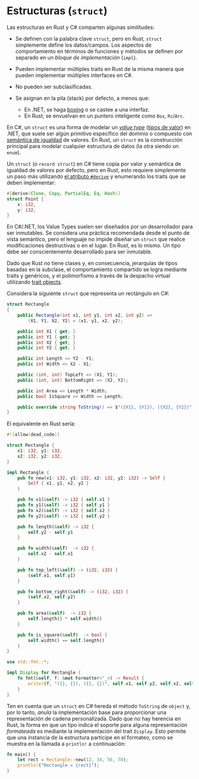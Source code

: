 # Estructuras (`struct`)

Las estructuras en Rust y C# comparten algunas similitudes:

- Se definen con la palabra clave `struct`, pero en Rust, `struct` simplemente 
  define los datos/campos. Los aspectos de comportamiento en términos de 
  funciones y métodos se definen por separado en un 
  _bloque de implementación_ (`impl`).

- Pueden implementar múltiples traits en Rust de la misma manera que pueden 
  implementar múltiples interfaces en C#.

- No pueden ser subclasificadas.

- Se asignan en la pila (stack) por defecto, a menos que:
  - En .NET, se haga [boxing] o se castee a una interfaz.
  - En Rust, se envuelvan en un puntero inteligente como `Box`, `Rc`/`Arc`.

  [boxing]: https://learn.microsoft.com/es-es/dotnet/csharp/programming-guide/types/boxing-and-unboxing

En C#, un `struct` es una forma de modelar un _[value type]_ ([tipos de valor])
en .NET, que suele ser algún primitivo específico del dominio o compuesto con 
[semántica de igualdad] de valores. En Rust, un `struct` es la construcción 
principal para modelar cualquier estructura de datos (la otra siendo un `enum`).

  [value type]: https://learn.microsoft.com/en-us/dotnet/csharp/language-reference/builtin-types/value-types
  [tipos de valor]: https://learn.microsoft.com/es-es/dotnet/csharp/language-reference/builtin-types/value-types
  [semántica de igualdad]: https://learn.microsoft.com/es-es/dotnet/csharp/programming-guide/statements-expressions-operators/how-to-define-value-equality-for-a-type

Un `struct` (o `record struct`) en C# tiene copia por valor y semántica de 
igualdad de valores por defecto, pero en Rust, esto requiere simplemente un paso
más utilizando [el atributo `#derive`][derive] y enumerando los traits que se 
deben implementar:

  [derive]: https://doc.rust-lang.org/stable/reference/attributes/derive.html

```rust
#[derive(Clone, Copy, PartialEq, Eq, Hash)]
struct Point {
    x: i32,
    y: i32,
}
```

En C#/.NET, los Value Types suelen ser diseñados por un desarrollador para ser
inmutables. Se considera una práctica recomendada desde el punto de vista 
semántico, pero el lenguaje no impide diseñar un `struct` que realice 
modificaciones destructivas o en el lugar. En Rust, es lo mismo. Un tipo debe 
ser conscientemente desarrollado para ser inmutable.

Dado que Rust no tiene clases y, en consecuencia, jerarquías de tipos basadas en
la subclase, el comportamiento compartido se logra mediante traits y genéricos, 
y el polimorfismo a través de la despacho virtual utilizando [trait objects].

  [trait objects]: https://rustlanges.github.io/rust-book-es/ch17-02-trait-objects.html

Considera la siguiente `struct` que representa un rectángulo en C#:

```c#
struct Rectangle
{
    public Rectangle(int x1, int y1, int x2, int y2) =>
        (X1, Y1, X2, Y2) = (x1, y1, x2, y2);

    public int X1 { get; }
    public int Y1 { get; }
    public int X2 { get; }
    public int Y2 { get; }

    public int Length => Y2 - Y1;
    public int Width => X2 - X1;

    public (int, int) TopLeft => (X1, Y1);
    public (int, int) BottomRight => (X2, Y2);

    public int Area => Length * Width;
    public bool IsSquare => Width == Length;

    public override string ToString() => $"({X1}, {Y1}), ({X2}, {Y2})";
}
```

El equivalente en Rust sería:

```rust
#![allow(dead_code)]

struct Rectangle {
    x1: i32, y1: i32,
    x2: i32, y2: i32,
}

impl Rectangle {
    pub fn new(x1: i32, y1: i32, x2: i32, y2: i32) -> Self {
        Self { x1, y1, x2, y2 }
    }

    pub fn x1(&self) -> i32 { self.x1 }
    pub fn y1(&self) -> i32 { self.y1 }
    pub fn x2(&self) -> i32 { self.x2 }
    pub fn y2(&self) -> i32 { self.y2 }

    pub fn length(&self) -> i32 {
        self.y2 - self.y1
    }

    pub fn width(&self)  -> i32 {
        self.x2 - self.x1
    }

    pub fn top_left(&self) -> (i32, i32) {
        (self.x1, self.y1)
    }

    pub fn bottom_right(&self) -> (i32, i32) {
        (self.x2, self.y2)
    }

    pub fn area(&self)  -> i32 {
        self.length() * self.width()
    }

    pub fn is_square(&self)  -> bool {
        self.width() == self.length()
    }
}

use std::fmt::*;

impl Display for Rectangle {
    fn fmt(&self, f: &mut Formatter<'_>) -> Result {
        write!(f, "({}, {}), ({}, {})", self.x1, self.y2, self.x2, self.y2)
    }
}
```

Ten en cuenta que un `struct` en C# hereda el método `ToString` de `object` y, 
por lo tanto, _anula_ la implementación base para proporcionar una 
representación de cadena personalizada. Dado que no hay herencia en Rust, la 
forma en que un tipo indica el soporte para alguna representación _formateada_ 
es mediante la implementación del trait `Display`. Esto permite que una 
instancia de la estructura participe en el formateo, como se muestra en la 
llamada a `println!` a continuación:

```rust
fn main() {
    let rect = Rectangle::new(12, 34, 56, 78);
    println!("Rectangle = {rect}");
}
```
